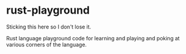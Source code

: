 # rust-playground

Sticking this here so I don't lose it. 

Rust language playground code for learning and playing and poking at various
corners of the language. 
